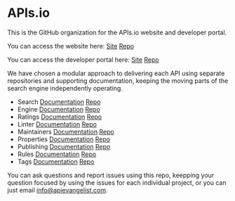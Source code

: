 # APIs.io
This is the GitHub organization for the APIs.io website and developer portal.

You can access the website here: [Site](https://apis-io-site.apievangelist.com/) [Repo](https://github.com/api-search/developer-portal)

You can access the developer portal here: [Site](https://apis-io-api.apievangelist.com/) [Repo](https://github.com/api-search/web-site)

We have chosen a modular approach to delivering each API using separate repositories and supporting documentation, keeping the moving parts of the search engine independently operating.

- Search [Documentation](https://apis-io-search-api.apievangelist.com) [Repo](https://github.com/api-search/search-api)
- Engine [Documentation](apis-io-engine-api.apievangelist.com) [Repo](https://github.com/api-search/engine-api)
- Ratings [Documentation](apis-io-ratings-api.apievangelist.com) [Repo](https://github.com/api-search/ratings-api)
- Linter [Documentation](apis-io-linter-api.apievangelist.com) [Repo](https://github.com/api-search/linter-api)
- Maintainers [Documentation](apis-io-maintainers-api.apievangelist.com) [Repo](https://github.com/api-search/maintainers-api)
- Properties [Documentation](apis-io-properties-api.apievangelist.com) [Repo](https://github.com/api-search/properties-api)
- Publishing [Documentation](apis-io-publishing-api.apievangelist.com) [Repo](https://github.com/api-search/publishing-api)
- Rules [Documentation](apis-io-rules-api.apievangelist.com) [Repo](https://github.com/api-search/rules-api)
- Tags [Documentation](apis-io-tags-api.apievangelist.com) [Repo](https://github.com/api-search/tags-api)

You can ask questions and report issues using this repo, keepping your question focused by using the issues for each individual project, or you can just email [info@apievangelist.com](mailto:info@apievangelist.com).
